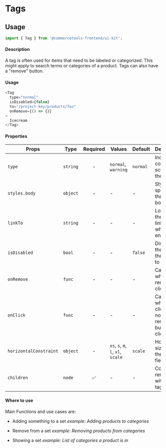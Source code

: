 # Tags

## Usage

```js
import { Tag } from '@commercetools-frontend/ui-kit';
```

#### Description

A tag is often used for items that need to be labeled or categorized. This might apply to search terms or categories of a product. Tags can also have a "remove" button.

#### Usage

```js
<Tag
  type="normal"
  isDisabled={false}
  to="/project-key/products/foo"
  onRemove={() => {}}
>
  Icecream
</Tag>
```

#### Properties

| Props                  | Type     | Required | Values                             | Default  | Description                                                        |
| ---------------------- | -------- | :------: | ---------------------------------- | -------- | ------------------------------------------------------------------ |
| `type`                 | `string` |    -     | `normal`, `warning`                | `normal` | Indicates color scheme of the tag                                  |
| `styles.body`          | `object` |    -     | -                                  | -        | Styles spread onto the tag body                                    |
| `linkTo`               | `string` |    -     | -                                  | -        | Location the tag links to when enabled                             |
| `isDisabled`           | `bool`   |    -     | -                                  | `false`  | Disables the tag and the option to remove                          |
| `onRemove`             | `func`   |    -     | -                                  | -        | Called when remove is clicked                                      |
| `onClick`              | `func`   |    -     | -                                  | -        | Called when tag is clicked (but not when remove button is clicked) |
| `horizontalConstraint` | `object` |    -     | `xs`, `s`, `m`, `l`, `xl`, `scale` | `scale`  | Horizontal size limit of the input field.                          |
| `children`             | `node`   |    ✅    | -                                  | -        | Content rendered within the tag                                    |

#### Where to use

Main Functions and use cases are:

- Adding something to a set _example: Adding products to categories_

- Remove from a set _example: Removing products from categories_

- Showing a set _example: List of categories a product is in_
